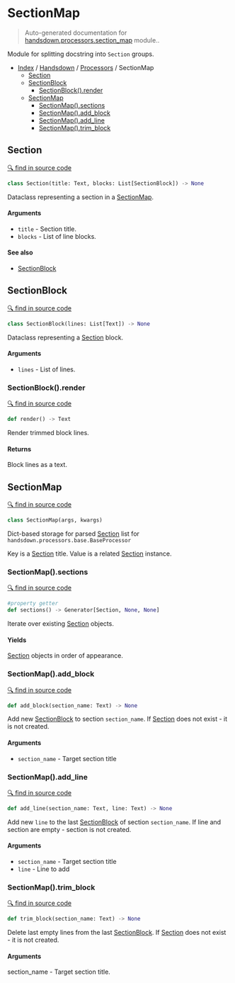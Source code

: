 # SectionMap

> Auto-generated documentation for [handsdown.processors.section_map](https://github.com/vemel/handsdown/blob/master/handsdown/processors/section_map.py) module..

Module for splitting docstring into `Section` groups.

- [Index](../../README.md#modules) / [Handsdown](../index.md#handsdown) / [Processors](index.md#processors) / SectionMap
  - [Section](#section)
  - [SectionBlock](#sectionblock)
    - [SectionBlock().render](#sectionblockrender)
  - [SectionMap](#sectionmap)
    - [SectionMap().sections](#sectionmapsections)
    - [SectionMap().add_block](#sectionmapadd_block)
    - [SectionMap().add_line](#sectionmapadd_line)
    - [SectionMap().trim_block](#sectionmaptrim_block)

## Section

[🔍 find in source code](https://github.com/vemel/handsdown/blob/master/handsdown/processors/section_map.py#L36)

```python
class Section(title: Text, blocks: List[SectionBlock]) -> None
```

Dataclass representing a section in a [SectionMap](#sectionmap).

#### Arguments

- `title` - Section title.
- `blocks` - List of line blocks.

#### See also

- [SectionBlock](#sectionblock)

## SectionBlock

[🔍 find in source code](https://github.com/vemel/handsdown/blob/master/handsdown/processors/section_map.py#L12)

```python
class SectionBlock(lines: List[Text]) -> None
```

Dataclass representing a [Section](#section) block.

#### Arguments

- `lines` - List of lines.

### SectionBlock().render

[🔍 find in source code](https://github.com/vemel/handsdown/blob/master/handsdown/processors/section_map.py#L24)

```python
def render() -> Text
```

Render trimmed block lines.

#### Returns

Block lines as a text.

## SectionMap

[🔍 find in source code](https://github.com/vemel/handsdown/blob/master/handsdown/processors/section_map.py#L51)

```python
class SectionMap(args, kwargs)
```

Dict-based storage for parsed [Section](#section) list for
`handsdown.processors.base.BaseProcessor`

Key is a [Section](#section) title.
Value is a related [Section](#section) instance.

### SectionMap().sections

[🔍 find in source code](https://github.com/vemel/handsdown/blob/master/handsdown/processors/section_map.py#L51)

```python
#property getter
def sections() -> Generator[Section, None, None]
```

Iterate over existing [Section](#section) objects.

#### Yields

[Section](#section) objects in order of appearance.

### SectionMap().add_block

[🔍 find in source code](https://github.com/vemel/handsdown/blob/master/handsdown/processors/section_map.py#L82)

```python
def add_block(section_name: Text) -> None
```

Add new [SectionBlock](#sectionblock) to section `section_name`.
If [Section](#section) does not exist - it is not created.

#### Arguments

- `section_name` - Target section title

### SectionMap().add_line

[🔍 find in source code](https://github.com/vemel/handsdown/blob/master/handsdown/processors/section_map.py#L60)

```python
def add_line(section_name: Text, line: Text) -> None
```

Add new `line` to the last [SectionBlock](#sectionblock) of section `section_name`.
If line and section are empty - section is not created.

#### Arguments

- `section_name` - Target section title
- `line` - Line to add

### SectionMap().trim_block

[🔍 find in source code](https://github.com/vemel/handsdown/blob/master/handsdown/processors/section_map.py#L96)

```python
def trim_block(section_name: Text) -> None
```

Delete last empty lines from the last [SectionBlock](#sectionblock).
If [Section](#section) does not exist - it is not created.

#### Arguments

section_name - Target section title.
